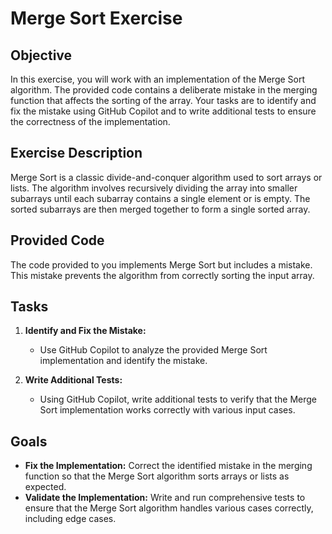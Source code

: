 # Merge Sort Exercise

## Objective

In this exercise, you will work with an implementation of the Merge Sort algorithm. The provided code contains a deliberate mistake in the merging function that affects the sorting of the array. Your tasks are to identify and fix the mistake using GitHub Copilot and to write additional tests to ensure the correctness of the implementation.

## Exercise Description

Merge Sort is a classic divide-and-conquer algorithm used to sort arrays or lists. The algorithm involves recursively dividing the array into smaller subarrays until each subarray contains a single element or is empty. The sorted subarrays are then merged together to form a single sorted array.

## Provided Code

The code provided to you implements Merge Sort but includes a mistake. This mistake prevents the algorithm from correctly sorting the input array.

## Tasks

1. **Identify and Fix the Mistake:**
    - Use GitHub Copilot to analyze the provided Merge Sort implementation and identify the mistake. 

2. **Write Additional Tests:**
    - Using GitHub Copilot, write additional tests to verify that the Merge Sort implementation works correctly with various input cases.
       

## Goals

- **Fix the Implementation:** Correct the identified mistake in the merging function so that the Merge Sort algorithm sorts arrays or lists as expected.
- **Validate the Implementation:** Write and run comprehensive tests to ensure that the Merge Sort algorithm handles various cases correctly, including edge cases.
